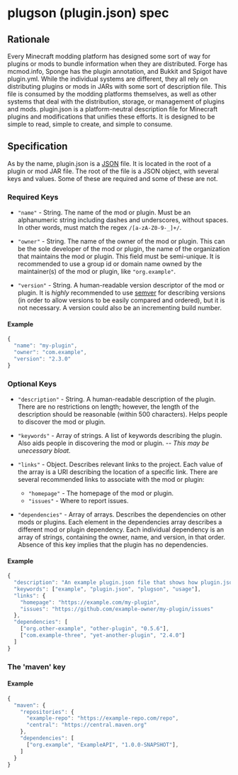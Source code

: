 # plugson (plugin.json) spec

## Rationale
Every Minecraft modding platform has designed some sort of way for plugins or mods to bundle information when they are distributed. Forge has mcmod.info, Sponge has the plugin annotation, and Bukkit and Spigot have plugin.yml. While the individual systems are different, they all rely on distributing plugins or mods in JARs with some sort of description file. This file is consumed by the modding platforms themselves, as well as other systems that deal with the distribution, storage, or management of plugins and mods. plugin.json is a platform-neutral description file for Minecraft plugins and modifications that unifies these efforts. It is designed to be simple to read, simple to create, and simple to consume.

## Specification
As by the name, plugin.json is a [JSON](http://json.org/) file. It is located in the root of a plugin or mod JAR file. The root of the file is a JSON object, with several keys and values. Some of these are required and some of these are not.

### Required Keys

- `"name"` - String. The name of the mod or plugin. Must be an alphanumeric string including dashes and underscores, without spaces. In other words, must match the regex `/[a-zA-Z0-9-_]+/`.

- `"owner"` - String. The name of the owner of the mod or plugin. This can be the sole developer of the mod or plugin, the name of the organization that maintains the mod or plugin. This field must be semi-unique. It is recommended to use a group id or domain name owned by the maintainer(s) of the mod or plugin, like `"org.example"`.

- `"version"` - String. A human-readable version descriptor of the mod or plugin. It is _highly_ recommended to use [semver](http://semver.org/) for describing versions (in order to allow versions to be easily compared and ordered), but it is not necessary. A version could also be an incrementing build number.

#### Example

```js
{
  "name": "my-plugin",
  "owner": "com.example",
  "version": "2.3.0"
}
```

### Optional Keys

- `"description"` - String. A human-readable description of the plugin. There are no restrictions on length; however, the length of the description should be reasonable (within 500 characters). Helps people to discover the mod or plugin.

- `"keywords"` - Array of strings. A list of keywords describing the plugin. Also aids people in discovering the mod or plugin. -- _This may be unecessary bloat._

- `"links"` - Object. Describes relevant links to the project. Each value of the array is a URI describing the location of a specific link. There are several recommended links to associate with the mod or plugin:

  - `"homepage"` - The homepage of the mod or plugin.
  - `"issues"` - Where to report issues.

- `"dependencies"` - Array of arrays. Describes the dependencies on other mods or plugins. Each element in the dependencies array describes a different mod or plugin dependency. Each individual dependency is an array of strings, containing the owner, name, and version, in that order. Absence of this key implies that the plugin has no dependencies.

#### Example

```js
{
  "description": "An example plugin.json file that shows how plugin.json is used.",
  "keywords": ["example", "plugin.json", "plugson", "usage"],
  "links": {
    "homepage": "https://example.com/my-plugin",
    "issues": "https://github.com/example-owner/my-plugin/issues"
  },
  "dependencies": [
    ["org.other-example", "other-plugin", "0.5.6"],
    ["com.example-three", "yet-another-plugin", "2.4.0"]
  ]
}
```

### The 'maven' key

#### Example

```js
{
  "maven": {
    "repositories": {
      "example-repo": "https://example-repo.com/repo",
      "central": "https://central.maven.org"
    },
    "dependencies": [
      ["org.example", "ExampleAPI", "1.0.0-SNAPSHOT"],
    ]
  }
}
```
